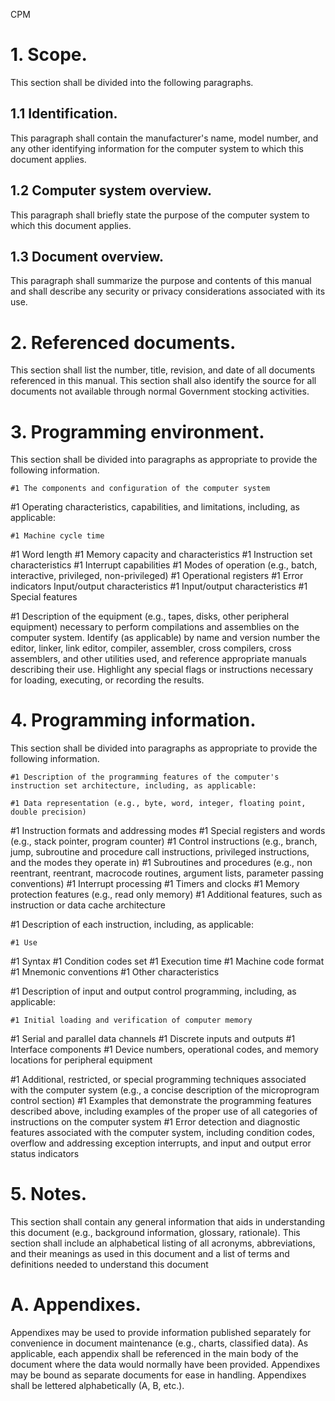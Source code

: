 



CPM




# 1. Scope.
This section shall be divided into the following paragraphs.

## 1.1	Identification.
This paragraph shall contain the manufacturer's name, model number, and any other identifying information for the computer system to which this document applies.

## 1.2 Computer system overview.
This paragraph shall briefly state the purpose of the computer system to which this document applies.

## 1.3	Document overview.
This paragraph shall summarize the purpose and contents of this manual and shall describe any security or privacy considerations associated with its use.

# 2. Referenced documents.
This section shall list the number, title, revision, and date of all documents referenced in this manual. This section shall also identify the source for all documents not available through normal Government stocking activities.

# 3.	Programming environment.
This section shall be divided into paragraphs as appropriate to provide the following information.

	#1 The components and configuration of the computer system
#1 Operating characteristics, capabilities, and limitations, including, as applicable:
 
 	#1 Machine cycle time
#1 Word length
#1 Memory capacity and characteristics
#1 Instruction set characteristics
#1 Interrupt capabilities
#1 Modes of operation (e.g., batch, interactive, privileged, non-privileged)
#1 Operational registers
#1 Error indicators Input/output characteristics
#1 Input/output characteristics
#1 Special features
 
 
#1 Description of the equipment (e.g., tapes, disks, other peripheral equipment) necessary to perform compilations and assemblies on the computer system. Identify (as applicable) by name and version number the editor, linker, link editor, compiler, assembler, cross compilers, cross assemblers, and other utilities used, and reference appropriate manuals describing their use. Highlight any special flags or instructions necessary for loading, executing, or recording the results.



# 4. Programming information.
This section shall be divided into paragraphs as appropriate to provide the following information.

	#1 Description of the programming features of the computer's instruction set architecture, including, as applicable:
 
 	#1 Data representation (e.g., byte, word, integer, floating point, double precision)
#1 Instruction formats and addressing modes
#1 Special registers and words (e.g., stack pointer, program counter)
#1 Control instructions (e.g., branch, jump, subroutine and procedure call instructions, privileged instructions, and the modes they operate in)
#1 Subroutines and procedures (e.g., non reentrant, reentrant, macrocode routines, argument lists, parameter passing conventions)
#1 Interrupt processing
#1 Timers and clocks
#1 Memory protection features (e.g., read only memory)
#1 Additional features, such as instruction or data cache architecture
 
 
#1 Description of each instruction, including, as applicable:
 
 	#1 Use
#1 Syntax
#1 Condition codes set
#1 Execution time
#1 Machine code format
#1 Mnemonic conventions
#1 Other characteristics
 
 
#1 Description of input and output control programming, including, as applicable:
 
 	#1 Initial loading and verification of computer memory
#1 Serial and parallel data channels
#1 Discrete inputs and outputs
#1 Interface components
#1 Device numbers, operational codes, and memory locations for peripheral equipment
 
 
#1 Additional, restricted, or special programming techniques associated with the computer system (e.g., a concise description of the microprogram control section)
#1 Examples that demonstrate the programming features described above, including examples of the proper use of all categories of instructions on the computer system
#1 Error detection and diagnostic features associated with the computer system, including condition codes, overflow and addressing exception interrupts, and input and output error status indicators



# 5.	Notes.
This section shall contain any general information that aids in understanding this document (e.g., background information, glossary, rationale). This section shall include an alphabetical listing of all acronyms, abbreviations, and their meanings as used in this document and a list of terms and definitions needed to understand this document

# A.	Appendixes.
Appendixes may be used to provide information published separately for convenience in document maintenance (e.g., charts, classified data). As applicable, each appendix shall be referenced in the main body of the document where the data would normally have been provided. Appendixes may be bound as separate documents for ease in handling. Appendixes shall be lettered alphabetically (A, B, etc.).



